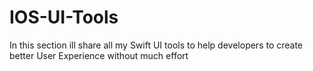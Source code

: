 # IOS-UI-Tools
In this section ill share all my Swift UI tools to help developers to create better User Experience without much effort
